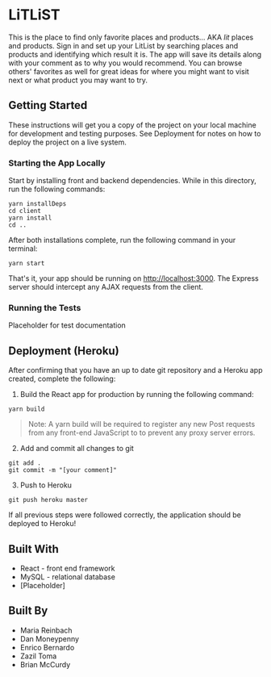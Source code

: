 # LiTLiST

This is the place to find only favorite places and products... AKA _lit_ places and products.  Sign in and set up your LitList by searching places and products and identifying which result it is.  The app will save its details along with your comment as to why you would recommend.  You can browse others' favorites as well for great ideas for where you might want to visit next or what product you may want to try. 

## Getting Started

These instructions will get you a copy of the project on your local machine for development and testing purposes. See Deployment for notes on how to deploy the project on a live system.

### Starting the App Locally

Start by installing front and backend dependencies. While in this directory, run the following commands:

```
yarn installDeps
cd client
yarn install
cd ..
```

After both installations complete, run the following command in your terminal:

```
yarn start
```

That's it, your app should be running on <http://localhost:3000>. The Express server should intercept any AJAX requests from the client.

### Running the Tests

Placeholder for test documentation

## Deployment (Heroku)

After confirming that you have an up to date git repository and a Heroku app created, complete the following:

1. Build the React app for production by running the following command:

```
yarn build
```
> Note: A yarn build will be required to register any new Post requests from any front-end JavaScript to to prevent any proxy server errors.

2. Add and commit all changes to git
```
git add .
git commit -m "[your comment]"
```

3. Push to Heroku

```
git push heroku master
```

If all previous steps were followed correctly, the application should be deployed to Heroku!

## Built With

* React - front end framework
* MySQL - relational database
* [Placeholder]

## Built By

* Maria Reinbach
* Dan Moneypenny
* Enrico Bernardo
* Zazil Toma
* Brian McCurdy

